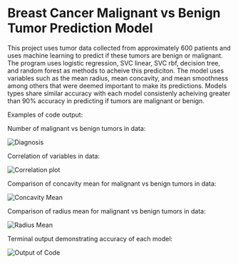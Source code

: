 # Breast Cancer Malignant vs Benign Tumor Prediction Model
This project uses tumor data collected from approximately 600 patients and uses machine learning to predict if these tumors are benign or malignant. The program uses logistic regression, SVC linear, SVC rbf, decision tree, and random forest as methods to acheive this prediciton. The model uses variables such as the mean radius, mean concavity, and mean smoothness among others that were deemed important to make its predictions. Models types share similar accuracy with each model consistenly acheiving greater than 90% accuracy in predicting if tumors are malignant or benign.

Examples of code output:

Number of malignant vs benign tumors in data:

![Diagnosis](https://user-images.githubusercontent.com/84477747/149399957-607f5e87-65e1-4d19-8cea-b9ae0645b2ad.png)

Correlation of variables in data:

![Correlation plot](https://user-images.githubusercontent.com/84477747/149400249-219cab68-8d05-4104-954a-4ed6b162d5de.png)

Comparison of concavity mean for malignant vs benign tumors in data:

![Concavity Mean](https://user-images.githubusercontent.com/84477747/149400295-8f804c93-92d9-4413-bc0a-d47b1e7bdd34.png)

Comparison of radius mean for malignant vs benign tumors in data:

![Radius Mean](https://user-images.githubusercontent.com/84477747/149400348-f1c11b8a-08f8-4ee0-b481-a9b194d29ab6.png)

Terminal output demonstrating accuracy of each model:

![Output of Code](https://user-images.githubusercontent.com/84477747/149400585-d15e6a52-d27b-4654-9ad8-b086c4e5c7a2.jpg)
